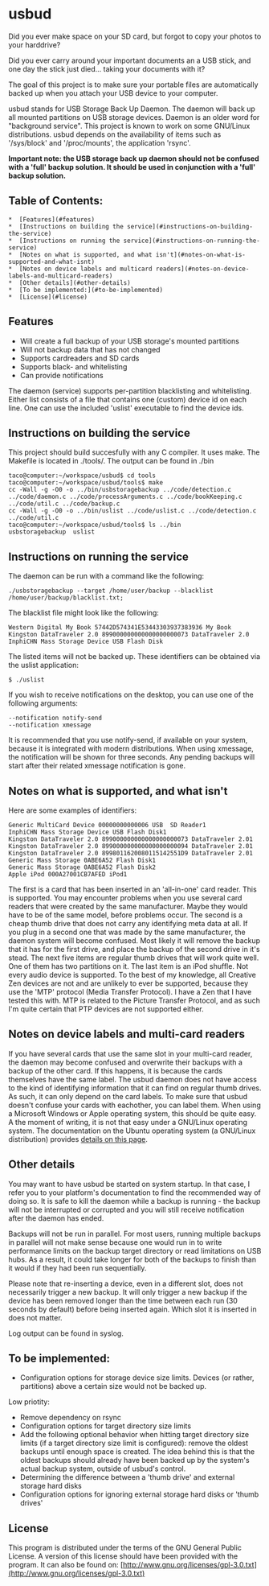 usbud
=====

Did you ever make space on your SD card, but forgot to copy your photos to your harddrive?

Did you ever carry around your important documents an a USB stick, and one day the stick just died... taking your documents with it?

The goal of this project is to make sure your portable files are automatically backed up when you attach your USB device to your computer.

usbud stands for USB Storage Back Up Daemon.
The daemon will back up all mounted partitions on USB storage devices. Daemon is an older word for "background service".
This project is known to work on some GNU/Linux distributions. usbud depends on the availability of items such as '/sys/block' and '/proc/mounts', the application 'rsync'.

**Important note: the USB storage back up daemon should not be confused with a 'full' backup solution. It should be used in conjunction with a 'full' backup solution.**

## Table of Contents:

    *  [Features](#features)
    *  [Instructions on building the service](#instructions-on-building-the-service)
    *  [Instructions on running the service](#instructions-on-running-the-service)
    *  [Notes on what is supported, and what isn't](#notes-on-what-is-supported-and-what-isnt)
    *  [Notes on device labels and multicard readers](#notes-on-device-labels-and-multicard-readers)
    *  [Other details](#other-details)
    *  [To be implemented:](#to-be-implemented)
    *  [License](#license)

## Features

- Will create a full backup of your USB storage's mounted partitions
- Will not backup data that has not changed
- Supports cardreaders and SD cards
- Supports black- and whitelisting
- Can provide notifications 

The daemon (service) supports per-partition blacklisting and whitelisting. Either list consists of a file that contains one (custom) device id on each line. One can use the included 'uslist' executable to find the device ids.

## Instructions on building the service
This project should build succesfully with any C compiler.
It uses make. The Makefile is located in ./tools/.
The output can be found in ./bin

	taco@computer:~/workspace/usbud$ cd tools
	taco@computer:~/workspace/usbud/tools$ make
	cc -Wall -g -O0 -o ../bin/usbstoragebackup ../code/detection.c ../code/daemon.c ../code/processArguments.c ../code/bookKeeping.c ../code/util.c ../code/backup.c
	cc -Wall -g -O0 -o ../bin/uslist ../code/uslist.c ../code/detection.c ../code/util.c
	taco@computer:~/workspace/usbud/tools$ ls ../bin
	usbstoragebackup  uslist

## Instructions on running the service
The daemon can be run with a command like the following:

    ./usbstoragebackup --target /home/user/backup --blacklist /home/user/backup/blacklist.txt;

The blacklist file might look like the following:

    Western Digital My Book 57442D574341E53443303937383936 My Book
    Kingston DataTraveler 2.0 899000000000000000000073 DataTraveler 2.0
    InphiCHN Mass Storage Device USB Flash Disk

The listed items will not be backed up. These identifiers can be obtained via the uslist application:

	$ ./uslist
    
If you wish to receive notifications on the desktop, you can use one of the following arguments:

    --notification notify-send
    --notification xmessage
    
It is recommended that you use notify-send, if available on your system, because it is integrated with modern distributions. 
When using xmessage, the notification will be shown for three seconds. Any pending backups will start after their related xmessage notification is gone.

## Notes on what is supported, and what isn't

Here are some examples of identifiers:

	Generic MultiCard Device 00000000000006 USB  SD Reader1
	InphiCHN Mass Storage Device USB Flash Disk1
	Kingston DataTraveler 2.0 899000000000000000000073 DataTraveler 2.01
	Kingston DataTraveler 2.0 899000000000000000000094 DataTraveler 2.01
	Kingston DataTraveler 2.0 8998011620080115142551D9 DataTraveler 2.01
	Generic Mass Storage 0ABE6A52 Flash Disk1
    Generic Mass Storage 0ABE6A52 Flash Disk2
	Apple iPod 000A27001CB7AFED iPod1

The first is a card that has been inserted in an 'all-in-one' card reader. This  is supported. You may encounter problems when you use several card readers that were created by the same manufacturer. Maybe they would have to be of the same model, before problems occur.
The second is a cheap thumb drive that does not carry any identifying meta data at all. If you plug in a second one that was made by the same manufacturer, the daemon system will become confused. Most likely it will remove the backup that it has for the first drive, and place the backup of the second drive in it's stead. 
The next five items are regular thumb drives that will work quite well. One of them has two partitions on it.
The last item is an iPod shuffle. Not every audio device is supported. To the best of my knowledge, all Creative Zen devices are not and are unlikely to ever be supported, because they use the 'MTP' protocol (Media Transfer Protocol). I have a Zen that I have tested this with. MTP is related to the Picture Transfer Protocol, and as such I'm quite certain that PTP devices are not supported either.

## Notes on device labels and multi-card readers
If you have several cards that use the same slot in your multi-card reader, the daemon may become confused and overwrite their backups with a backup of the other card.
If this happens, it is because the cards themselves have the same label. The usbud daemon does not have access to the kind of identifying information that it can find on regular thumb drives. As such, it can only depend on the card labels.
To make sure that usbud doesn't confuse your cards with eachother, you can label them. When using a Microsoft Windows or Apple operating system, this should be quite easy.
A the moment of writing, it is not that easy under a GNU/Linux operating system. The documentation on the Ubuntu operating system (a GNU/Linux distribution) provides [details on this page](https://help.ubuntu.com/community/RenameUSBDrive).

## Other details 

You may want to have usbud be started on system startup. In that case, I refer you to your platform's documentation to find the recommended way of doing so. It is safe to kill the daemon while a backup is running - the backup will not be interrupted or corrupted and you will still receive notification after the daemon has ended.

Backups will not be run in parallel. For most users, running multiple backups in parallel will not make sense because one would run in to write performance limits on the backup target directory or read limitations on USB hubs. As a result, it could take longer for both of the backups to finish than it would if they had been run sequentially.

Please note that re-inserting a device, even in a different slot, does not necessarily trigger a new backup. It will only trigger a new backup if the device has been removed longer than the time between each run (30 seconds by default) before being inserted again. Which slot it is inserted in does not matter.

Log output can be found in syslog.

## To be implemented:
- Configuration options for storage device size limits. Devices (or rather, partitions) above a certain size would not be backed up.

Low priotity:
- Remove dependency on rsync
- Configuration options for target directory size limits
- Add the following optional behavior when hitting target directory size limits (if  a target directory size limit is configured): remove the oldest backups until enough space is created. The idea behind this is that the oldest backups should already have been backed up by the system's actual backup system, outside of usbud's control.
- Determining the difference between a 'thumb drive' and external storage hard disks
- Configuration options for ignoring external storage hard disks or 'thumb drives'

## License
This program is distributed under the terms of the GNU General Public License. A version of this license should have been provided with the program. It can also be found on: [http://www.gnu.org/licenses/gpl-3.0.txt](http://www.gnu.org/licenses/gpl-3.0.txt)

